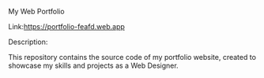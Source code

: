 My Web Portfolio

Link:https://portfolio-feafd.web.app

Description:

This repository contains the source code of my portfolio website, created to showcase my skills and projects as a Web Designer.

